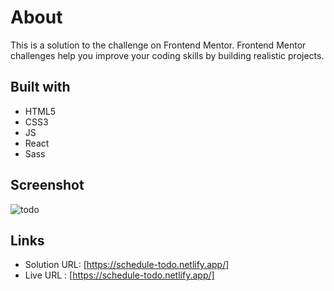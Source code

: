 # About

  This is a solution to the challenge on Frontend Mentor. Frontend Mentor challenges help you improve your coding skills by building realistic projects.

## Built with

  - HTML5
  - CSS3
  - JS
  - React
  - Sass


## Screenshot
![todo](https://user-images.githubusercontent.com/54317834/142897888-3211bec4-6e0e-4f38-9f99-321321367f92.png)

## Links
  - Solution URL: [https://schedule-todo.netlify.app/]
  - Live URL : [https://schedule-todo.netlify.app/]
